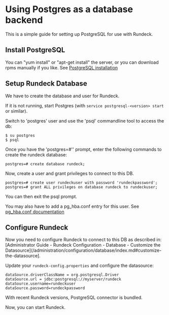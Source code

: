 # Using Postgres as a database backend

This is a simple guide for setting up PostgreSQL for use with Rundeck.

## Install PostgreSQL

You can "yum install" or "apt-get install" the server, or you can download rpms manually if you like. See [PostgreSQL installation](https://wiki.postgresql.org/wiki/Detailed_installation_guides)

## Setup Rundeck Database

We have to create the database and user for Rundeck.

If it is not running, start Postgres (with `service postgresql-<version> start` or similar).

Switch to 'postgres' user and use the 'psql' commandline tool to access the db:

    $ su postgres
    $ psql

Once you have the 'postgres=#'' prompt, enter the following commands to create the rundeck database:

    postgres=# create database rundeck;

Now, create a user and grant privileges to connect to this DB.

    postgres=# create user rundeckuser with password 'rundeckpassword';
    postgres=# grant ALL privileges on database rundeck to rundeckuser;

You can then exit the psql prompt.

You may also have to add a pg_hba.conf entry for this user. See [pg_hba.conf documentation](https://www.postgresql.org/docs/9.5/static/auth-pg-hba-conf.html)

## Configure Rundeck

Now you need to configure Rundeck to connect to this DB as described in: [Administrator Guide - Rundeck Configuration - Database - Customize the Datasource](/administration/configuration/database/index.md#customize-the-datasource].

Update your `rundeck-config.properties` and configure the datasource:

    dataSource.driverClassName = org.postgresql.Driver
    dataSource.url = jdbc:postgresql://myserver/rundeck
    dataSource.username=rundeckuser
    dataSource.password=rundeckpassword

With recent Rundeck versions, PostgreSQL connector is bundled.

Now, you can start Rundeck.
